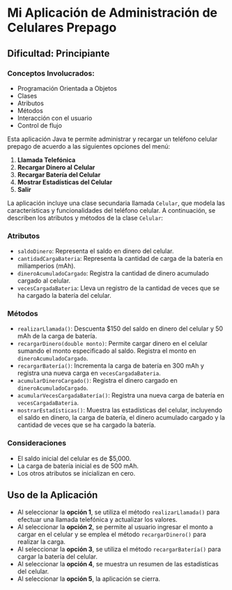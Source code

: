 # Mi Aplicación de Administración de Celulares Prepago

## Dificultad: Principiante

### Conceptos Involucrados:
- Programación Orientada a Objetos
- Clases
- Atributos
- Métodos
- Interacción con el usuario
- Control de flujo

Esta aplicación Java te permite administrar y recargar un teléfono celular prepago de acuerdo a las siguientes opciones del menú:

1. **Llamada Telefónica**
2. **Recargar Dinero al Celular**
3. **Recargar Batería del Celular**
4. **Mostrar Estadísticas del Celular**
5. **Salir**

La aplicación incluye una clase secundaria llamada `Celular`, que modela las características y funcionalidades del teléfono celular. A continuación, se describen los atributos y métodos de la clase `Celular`:

### Atributos

- `saldoDinero`: Representa el saldo en dinero del celular.
- `cantidadCargaBateria`: Representa la cantidad de carga de la batería en miliamperios (mAh).
- `dineroAcumuladoCargado`: Registra la cantidad de dinero acumulado cargado al celular.
- `vecesCargadaBateria`: Lleva un registro de la cantidad de veces que se ha cargado la batería del celular.

### Métodos

- `realizarLlamada()`: Descuenta $150 del saldo en dinero del celular y 50 mAh de la carga de batería.
- `recargarDinero(double monto)`: Permite cargar dinero en el celular sumando el monto especificado al saldo. Registra el monto en `dineroAcumuladoCargado`.
- `recargarBatería()`: Incrementa la carga de batería en 300 mAh y registra una nueva carga en `vecesCargadaBateria`.
- `acumularDineroCargado()`: Registra el dinero cargado en `dineroAcumuladoCargado`.
- `acumularVecesCargadaBatería()`: Registra una nueva carga de batería en `vecesCargadaBateria`.
- `mostrarEstadísticas()`: Muestra las estadísticas del celular, incluyendo el saldo en dinero, la carga de batería, el dinero acumulado cargado y la cantidad de veces que se ha cargado la batería.

### Consideraciones

- El saldo inicial del celular es de $5,000.
- La carga de batería inicial es de 500 mAh.
- Los otros atributos se inicializan en cero.

## Uso de la Aplicación

- Al seleccionar la **opción 1**, se utiliza el método `realizarLlamada()` para efectuar una llamada telefónica y actualizar los valores.
- Al seleccionar la **opción 2**, se permite al usuario ingresar el monto a cargar en el celular y se emplea el método `recargarDinero()` para realizar la carga.
- Al seleccionar la **opción 3**, se utiliza el método `recargarBatería()` para cargar la batería del celular.
- Al seleccionar la **opción 4**, se muestra un resumen de las estadísticas del celular.
- Al seleccionar la **opción 5**, la aplicación se cierra.






